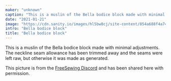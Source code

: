 ```yaml
---
maker: "unknown"
caption: "This is a muslin of the Bella bodice block made with minimal adjustments"
date: "2021-01-21"
image: "https://cdn.sanity.io/images/hl5bw8cj/site-content/854a688f4a7447de0b44f8371dbb2d3e0fdce9ea-1488x1680.jpg"
intro: "Bella bodice block"
title: "Bella bodice block"
---
```



This is a muslin of the Bella bodice block made with minimal adjustments. 
The neckline seam allowance has been trimmed away and the seams were left raw, but otherwise it was made as generated.

<Note>

This picture is from the [FreeSewing Discord](https://discord.freesewing.org/) and has been shared here with permission.

</Note>

